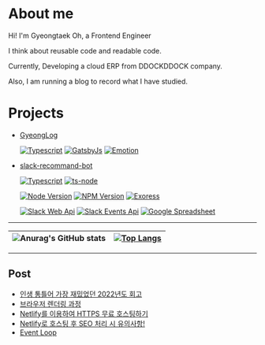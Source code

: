 # About me

Hi! I'm Gyeongtaek Oh, a Frontend Engineer

I think about reusable code and readable code.

Currently, Developing a cloud ERP from DDOCKDDOCK company.

Also, I am running a blog to record what I have studied.


# Projects

* [GyeongLog](https://github.com/OhGyeongtaek/blog)

    
    [![Typescript](https://img.shields.io/badge/Typescript-v4.1-blue.svg)](https://www.typescriptlang.org/)
[![GatsbyJs](https://img.shields.io/badge/GatsbyJs-v3.14-purple.svg)](https://www.gatsbyjs.com/)
[![Emotion](https://img.shields.io/badge/Emotion-v3.14-pink.svg)](https://emotion.sh/docs/introduction)


* [slack-recommand-bot](https://github.com/OhGyeongtaek/slack-recommand-bot)

    
    [![Typescript](https://img.shields.io/badge/Typescript-v4.8-blue.svg)](https://www.typescriptlang.org/)
[![ts-node](https://img.shields.io/badge/Ts_Node-v10.9-blue.svg)](https://www.npmjs.com/package/ts-node)

    [![Node Version](https://img.shields.io/badge/Nodejs-v16.17.1-green.svg?logo=node.js&style=flat)](https://nodejs.org)
[![NPM Version](https://img.shields.io/badge/NPM-v9.1.2-green.svg?style=flat)](https://nodejs.org)
[![Exoress](https://img.shields.io/badge/Express-v4.18.1-green.svg?logo=node.js&style=flat)](https://nodejs.org)

    [![Slack Web Api](https://img.shields.io/badge/Slack_Web_Api-v6.7.2-orange.svg)](https://www.npmjs.com/package/@slack/web-api)
[![Slack Events Api](https://img.shields.io/badge/Slack_Events_Api-v3.0.1-orange.svg)](https://www.npmjs.com/package/@slack/events-api)
[![Google Spreadsheet](https://img.shields.io/badge/Google_Spreadsheet-v3.3.0-orange.svg)](https://www.npmjs.com/package/google-spreadsheet)


---

|![Anurag's GitHub stats](https://github-readme-stats.vercel.app/api?username=OhGyeongtaek&show_icons=true&theme=dark) | [![Top Langs](https://github-readme-stats.vercel.app/api/top-langs/?username=OhGyeongtaek&layout=compact)](https://github.com/anuraghazra/github-readme-stats)| 
| ------------- | ------------- |

---


## Post

- [인생 통틀어 가장 재밌었던 2022년도 회고](https://ogt-blog.netlify.app/review/%EC%9D%B8%EC%83%9D%20%ED%86%B5%ED%8B%80%EC%96%B4%20%EA%B0%80%EC%9E%A5%20%EC%9E%AC%EB%B0%8C%EC%97%88%EB%8D%98%202022%EB%85%84%EB%8F%84%20%ED%9A%8C%EA%B3%A0)
- [브라우저 렌더링 과정](https://ogt-blog.netlify.app/Web/%EB%B8%8C%EB%9D%BC%EC%9A%B0%EC%A0%80-%EB%A0%8C%EB%8D%94%EB%A7%81-%EA%B3%BC%EC%A0%95)
- [Netlify를 이용하여 HTTPS 무료 호스팅하기](https://ogt-blog.netlify.app/Gatsbyjs/Netlify%EB%A5%BC-%EC%9D%B4%EC%9A%A9%ED%95%98%EC%97%AC-HTTPS-%EB%AC%B4%EB%A3%8C-%ED%98%B8%EC%8A%A4%ED%8C%85%ED%95%98%EA%B8%B0)
- [Netlify로 호스팅 후 SEO 처리 시 유의사항!](https://ogt-blog.netlify.app/Gatsbyjs/Netlify%EB%A1%9C-%ED%98%B8%EC%8A%A4%ED%8C%85-%ED%9B%84-SEO-%EC%B2%98%EB%A6%AC-%EC%8B%9C-%EC%9C%A0%EC%9D%98%EC%82%AC%ED%95%AD)
- [Event Loop](https://ogt-blog.netlify.app/Javascript/Event-Loop)